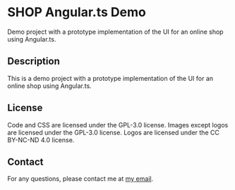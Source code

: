 # SHOP Angular.ts Demo
Demo project with a prototype implementation of the UI for an online shop using Angular.ts.

## Description
This is a demo project with a prototype implementation of the UI for an online shop using Angular.ts.

## License
Code and CSS are licensed under the GPL-3.0 license. Images except logos are licensed under the GPL-3.0 license.
Logos are licensed under the CC BY-NC-ND 4.0 license.

## Contact
For any questions, please contact me at [my email](mailto:michael.paulau@gmail.com).
```

